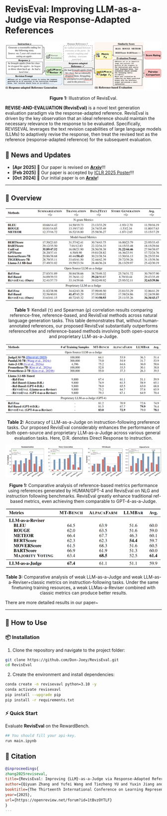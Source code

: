 # RevisEval: Improving LLM-as-a-Judge via Response-Adapted References
<!-- Example: Test-Time Scaling Atlas: A Unified Framework for Inference-Time Reasoning in LLMs -->


<div align="center">
  <img src="figs/pipeline.png"/>
  <p><b>Figure 1:</b> Illustration of RevisEval.</p>
</div>

**REVISE-AND-EVALUATION (RevisEval)** is a novel text generation evaluation paradigm via the response-adapted reference. RevisEval is driven by the key observation that an ideal reference should maintain the necessary relevance to the response to be evaluated. Specifically, REVISEVAL leverages the text revision capabilities of large language models (LLMs) to adaptively revise the response, then treat the revised text as the reference (response-adapted reference) for the subsequent evaluation.

## 📢 News and Updates

- **[Apr 2025]** 📌 Our paper is revised on [**Arxiv**](https://arxiv.org/abs/2410.05193)!!!
- **[Feb 2025]** 📌 Our paper is accepted by [ICLR 2025 Poster](https://openreview.net/forum?id=1tBvzOYTLF&referrer)!!!
- **[Oct 2024]** 📌 Our initial paper is on [**Arxiv**](https://arxiv.org/abs/2410.05193)!

---

## 📘 Overview

<!-- Add 1-3 key diagrams or tables summarizing your project -->

<img src="figs/table1.png"/> 

<p align="center"><b>Table 1:</b> Kendall (τ) and Spearman (ρ) correlation results comparing reference-free, reference-based, and RevisEval methods across natural language generation tasks. This table demonstrates that, without human-annotated references, our proposed RevisEval substantially outperforms referencefree and reference-based methods involving both open-source and proprietary LLM-as-a-Judge.</p>

<img src="figs/table2.png"/> 

<p align="center"><b>Table 2:</b> Accuracy of LLM-as-a-Judge on instruction-following preference tasks. Our proposed RevisEval considerably enhances the performance of both open-source and proprietary LLM-as-a-Judge across various general evaluation tasks. Here, D.R. denotes Direct Response to instruction.</p>

<img src="figs/figure1.png"/> 

<p align="center"><b>Figure 1:</b> Comparative analysis of reference-based metrics performance using references generated by HUMAN/GPT-4 and RevisEval on NLG and instruction following benchmarks. RevisEval greatly enhance traditional ref-based metrics, even achieving them comparable to GPT-4-as-a-Judge.</p>


<div align="center">
  <img src="figs/table3.png" width="600"/>
  <p><b>Table 3:</b> Comparative analysis of weak LLM-as-a-Judge and weak LLM-as-a-Reviser+classic metrics on instruction-following tasks. Under the same finetuning training resources, a weak LLMas-a-Reviser combined with classic metrics can produce better results.</p>
</div>

There are more detailed results in our paper~


---

## 🚀 How to Use

### 📦 Installation

1. Clone the repository and navigate to the project folder:

```bash
git clone https://github.com/Don-Joey/RevisEval.git
cd RevisEval
```

2. Create the environment and install dependencies:
   
```bash
conda create -n revisevavl python=3.10 -y
conda activate revisevavl
pip install --upgrade pip
pip install -r requirements.txt
```

### ⚡ Quick Start

Evaluate **RevisEval** on the RewardBench.

```bash
## You should fill your api-key.
run main.ipynb
```


## 📄 Citation

```bibtex
@inproceedings{
zhang2025reviseval,
title={RevisEval: Improving {LLM}-as-a-Judge via Response-Adapted References},
author={Qiyuan Zhang and Yufei Wang and Tiezheng YU and Yuxin Jiang and Chuhan Wu and Liangyou Li and Yasheng Wang and Xin Jiang and Lifeng Shang and Ruiming Tang and Fuyuan Lyu and Chen Ma},
booktitle={The Thirteenth International Conference on Learning Representations},
year={2025},
url={https://openreview.net/forum?id=1tBvzOYTLF}
}
···
